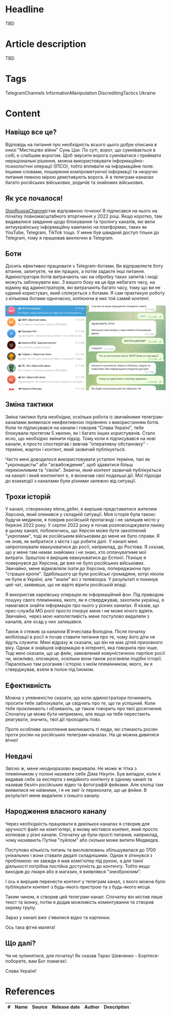 # Headline
TBD

# Article description
TBD 

# Tags
TelegramChannels InformationManipulation DiscreditingTactics Ukraine

# Content

## Навіщо все це?
Відповідь на питання про необхідність всього цього добре описана в книзі "Мистецтво війни" Сунь Цзи.
По суті, ворог, що сумнівається в собі, є слабшим ворогом.
Щоб змусити ворога сумніватися і приймати нераціональні рішення, можна використовувати інформаційно-психологічні операції (ІПСО), тобто впливати на інформаційне поле.
Іншими словами, поширення компрометуючої інформації та незручні питання певною мірою демотивують ворога.
А в телеграм-каналах багато російських військових, родичів та знайомих військових.

## Як усе почалося!
[StopRussiaChannel](https://t.me/+EbXZHBfHXbszY2I6)став відправною точкою!
Я підписався на нього на початку повномасштабного вторгнення у 2022 році.
Якщо коротко, там видавалися завдання щодо блокування та тролінгу каналів, які вели антиукраїнську інформаційну кампанію на платформах, таких як YouTube, Telegram, TikTok тощо. 
У мене був швидкий доступ тільки до Telegram, тому я працював виключно в Telegram.

## Боти
Досить ефективно працювати з Telegram-ботами.
Ви відправляєте боту вітання, запитуєте, чи він працює, а потім задаєте інші питання.
Адміністратори ботів витрачають час на обробку таких запитів і іноді можуть заблокувати вас.
З вашого боку на це йде небагато часу, на відміну від адміністраторів, які витрачають багато часу, тому що ви не єдиний користувач, який спілкується з ботами.
Я сам практикую роботу з кількома ботами одночасно, копіюючи в них той самий контент.

<img src="./TelegramChannel1.png" alt="bots" />

## Зміна тактики
Зміна тактики була необхідна, оскільки робота із звичайними телеграм-каналами виявилася неефективною порівняно з використанням ботів.
Коли ти підписувався на канали і говорив "Слава Україні", тебе блокували протягом 5 хвилин, як і багато інших користувачів.
Стало ясно, що необхідно змінити підхід.
Тому коли я підписувався на нові канали, я просто спостерігав і вивчав "оперативну обстановку" - терміни, жаргон і контент, який зазвичай публікується.

Часто мені доводилося використовувати усталені терміни, такі як "укронацисты" або "асвабождение", щоб здаватися більш переконливим та "своїм". 
Знаючи, який контент зазвичай публікується на каналі і який контингент є, я визначав свої подальші дії.
Мої підходи до взаємодії з каналами були різними залежно від ситуації.

## Трохи історій
У каналі, створеному elena_geller, я вирішив представитися жителем Херсона, який опинився у складній ситуації.
Моя історія була такою: будучи медиком, я повірив російській пропаганді і не залишив місто у березні 2022 року.
У серпні 2022 року я почав розповсюджувати паніку в цьому каналі, побоюючись, що Херсон може бути захоплений "укропами", тоді як російським військовим до мене не було справи.
Я не знав, як вибратися з міста і що робити далі.
У каналі мені запропонували евакуюватися до росії, наприклад, до Ростова.
Я сказав, що у мене там немає знайомих і не знаю, хто оплачуватиме мої витрати.
Зрештою я вирішив евакуюватися до Естонії.
Пізніше я повернувся до Херсона, де вже не було російських військових.
Звичайно, мене відмовляли їхати до Херсона, попереджаючи про "страшні кропи".
Здебільшого це були російські громадяни, котрі ніколи не були в Україні, але "знали" всі з телевізора.
У результаті я покинув цей чат, заявивши, що не варто вірити російській владі.

Я використав харківську операцію як інформаційний фон.
Під приводом пошуку свого племінника, якого, як я стверджував, захопили українці, я намагався знайти інформацію про нього у різних каналах.
Я казав, що прес-служба МО росії просто ігнорує мене і не може нічого вдіяти.
Звичайно, через мою наполегливість мене поступово видаляли з каналів, але осад у них залишався.

Також я стежив за каналом В'ячеслава Володіна.
Після початку мобілізації в росії я почав ставити питання про те, чому його діти не йдуть служити.
Мені відразу ж сказали, що він не має дітей призовного віку.
Однак я знайшов інформацію в інтернеті, яка говорила про інше.
Тоді мені сказали, що це фейк, замовлений комуністичною партією росії чи, можливо, опозицією, оскільки вони також розганяли подібні історії. 
Паралельно там розганяв і історію з моїм племінником, якого, як я стверджував, взяли в полон під Ізюмом.

## Ефективність
Можна з упевненістю сказати, що коли адміністратори починають просити тебе заблокувати, це свідчить про те, що ти успішний.
Коли тебе проклинають і обзивають, це також говорить про твої досягнення.
Спочатку це може бути неприємно, але якщо на тебе перестають реагувати, значить, твої дії проходять повз.

Проте особливе захоплення викликають ті люди, які стикають росіян проти росіян на російських телеграм-каналах.
На це можна дивитися вічно!

## Невдачі
Звісно ж, мене неодноразово викривали.
Не може ж тітка з племінником у полоні називати себе Діма Нікулін.
Був випадок, коли я видавав себе за експерта з медійного контенту в одному каналі та називав безліч російських відео та фотографій фейками.
Але хлопці там виявилися не наївними, і я не зміг їх переконати, що це фейки.
В результаті мене видалили з їхнього каналу.

## Народження власного каналу
Через необхідність працювати в декількох каналах я створив для зручності файл на комп'ютері, в якому містився контент, який просто копіював у різні канали.
Спочатку це були прості питання, наприклад, чому називають Путіна "пуйлом" або скільки може випити Медведєв.

Поступово кількість питань та висловлювань збільшувалася до 1700 унікальних і вони ставали дедалі складнішими.
Однак я зіткнувся з проблемою: не завжди я мав комп'ютер під рукою, а для такої діяльності потрібна постійна доступність до контенту.
Тобто якщо виходив до лікаря або в магазин, я виявлявся "знезброєним".

І ось я вирішив перенести контент у телеграм канал, з якого можна було публікувати контент з будь-якого пристрою та з будь-якого місця.

Таким чином, я створив цей телеграм-канал. Спочатку він містив лише текст та іконку, потім я додав можливість коментування та створив окрему групу.

Зараз у каналі вже з'явилися відео та картинки.

Ось така фігня малята!

## Що далі?
Чи не зупинятися, для початку! Як сказав Тарас Шевченко - Борітеся-поборете, вам Бог помагає!.

Слава Україні!

# References
| # | Name                 | Source                | Release date           |  Author                 | Description   |
| - | ---------------------|---------------------- |----------------------- | ----------------------- |:-------------:|


